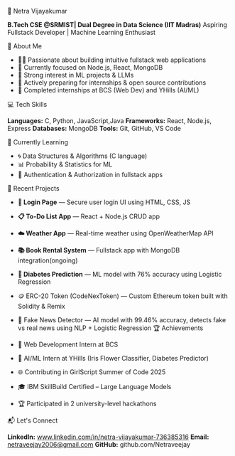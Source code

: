 🦋 Netra Vijayakumar

**B.Tech CSE @SRMIST| Dual Degree in Data Science (IIT Madras)**
Aspiring Fullstack Developer | Machine Learning Enthusiast

💼 About Me

* 🧑‍💻 Passionate about building intuitive fullstack web applications
* 🎯 Currently focused on Node.js, React, MongoDB
* 🧠 Strong interest in ML projects & LLMs
* 🌱 Actively preparing for internships & open source contributions
* 🚀 Completed internships at BCS (Web Dev) and YHills (AI/ML)

💻 Tech Skills

**Languages:** C, Python, JavaScript,Java
**Frameworks:** React, Node.js, Express
**Databases:** MongoDB
**Tools:** Git, GitHub, VS Code

🌟 Currently Learning

* 🌀 Data Structures & Algorithms (C language)
* 📊 Probability & Statistics for ML
* 🔐 Authentication & Authorization in fullstack apps

🧠 Recent Projects

* **🔐 Login Page** — Secure user login UI using HTML, CSS, JS
* **📋 To-Do List App** — React + Node.js CRUD app 
* **☁️ Weather App** — Real-time weather using OpenWeatherMap API
* **📚 Book Rental System** — Fullstack app with MongoDB integration(ongoing)
* **🌸 Diabetes Prediction** — ML model with 76% accuracy using Logistic Regression
* 🪙 ERC-20 Token (CodeNexToken) — Custom Ethereum token built with Solidity & Remix
* 📰 Fake News Detector — AI model with 99.46% accuracy, detects fake vs real news using NLP + Logistic Regression
 🏆 Achievements

* 🏅 Web Development Intern at BCS
* 🧠 AI/ML Intern at YHills (Iris Flower Classifier, Diabetes Predictor)
* 🌐 Contributing in GirlScript Summer of Code 2025
* 🎓 IBM SkillBuild Certified – Large Language Models
* 🏆 Participated in 2 university-level hackathons

📬 Let's Connect

**LinkedIn:** www.linkedin.com/in/netra-vijayakumar-736385316
**Email:** netraveejay2006@gmail.com
**GitHub:** github.com/Netraveejay
